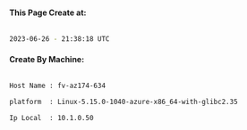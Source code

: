 
   
#### This Page Create at:

```bash

2023-06-26 - 21:38:18 UTC

```

#### Create By Machine:

```bash

Host Name : fv-az174-634

platform  : Linux-5.15.0-1040-azure-x86_64-with-glibc2.35

Ip Local  : 10.1.0.50

```

